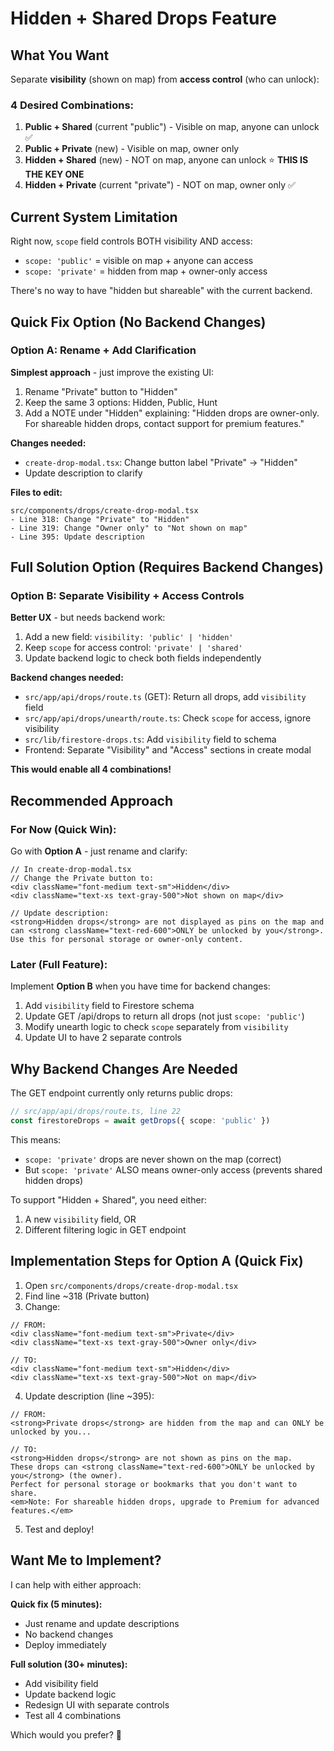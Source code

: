 # Hidden + Shared Drops Feature

## What You Want

Separate **visibility** (shown on map) from **access control** (who can unlock):

### 4 Desired Combinations:
1. **Public + Shared** (current "public") - Visible on map, anyone can unlock ✅  
2. **Public + Private** (new) - Visible on map, owner only
3. **Hidden + Shared** (new) - NOT on map, anyone can unlock ⭐ **THIS IS THE KEY ONE**
4. **Hidden + Private** (current "private") - NOT on map, owner only ✅

## Current System Limitation

Right now, `scope` field controls BOTH visibility AND access:
- `scope: 'public'` = visible on map + anyone can access
- `scope: 'private'` = hidden from map + owner-only access

There's no way to have "hidden but shareable" with the current backend.

## Quick Fix Option (No Backend Changes)

### Option A: Rename + Add Clarification
**Simplest approach** - just improve the existing UI:

1. Rename "Private" button to "Hidden"
2. Keep the same 3 options: Hidden, Public, Hunt
3. Add a NOTE under "Hidden" explaining: "Hidden drops are owner-only. For shareable hidden drops, contact support for premium features."

**Changes needed:**
- `create-drop-modal.tsx`: Change button label "Private" → "Hidden"
- Update description to clarify

**Files to edit:**
```
src/components/drops/create-drop-modal.tsx
- Line 318: Change "Private" to "Hidden"  
- Line 319: Change "Owner only" to "Not shown on map"
- Line 395: Update description
```

## Full Solution Option (Requires Backend Changes)

### Option B: Separate Visibility + Access Controls
**Better UX** - but needs backend work:

1. Add a new field: `visibility: 'public' | 'hidden'`
2. Keep `scope` for access control: `'private' | 'shared'`
3. Update backend logic to check both fields independently

**Backend changes needed:**
- `src/app/api/drops/route.ts` (GET): Return all drops, add `visibility` field
- `src/app/api/drops/unearth/route.ts`: Check `scope` for access, ignore visibility
- `src/lib/firestore-drops.ts`: Add `visibility` field to schema
- Frontend: Separate "Visibility" and "Access" sections in create modal

**This would enable all 4 combinations!**

## Recommended Approach

### For Now (Quick Win):
Go with **Option A** - just rename and clarify:

```tsx
// In create-drop-modal.tsx
// Change the Private button to:
<div className="font-medium text-sm">Hidden</div>
<div className="text-xs text-gray-500">Not shown on map</div>

// Update description:
<strong>Hidden drops</strong> are not displayed as pins on the map and 
can <strong className="text-red-600">ONLY be unlocked by you</strong>. 
Use this for personal storage or owner-only content.
```

### Later (Full Feature):
Implement **Option B** when you have time for backend changes:

1. Add `visibility` field to Firestore schema
2. Update GET /api/drops to return all drops (not just `scope: 'public'`)
3. Modify unearth logic to check `scope` separately from `visibility`
4. Update UI to have 2 separate controls

## Why Backend Changes Are Needed

The GET endpoint currently only returns public drops:
```typescript
// src/app/api/drops/route.ts, line 22
const firestoreDrops = await getDrops({ scope: 'public' })
```

This means:
- `scope: 'private'` drops are never shown on the map (correct)
- But `scope: 'private'` ALSO means owner-only access (prevents shared hidden drops)

To support "Hidden + Shared", you need either:
1. A new `visibility` field, OR
2. Different filtering logic in GET endpoint

## Implementation Steps for Option A (Quick Fix)

1. Open `src/components/drops/create-drop-modal.tsx`
2. Find line ~318 (Private button)
3. Change:
```tsx
// FROM:
<div className="font-medium text-sm">Private</div>
<div className="text-xs text-gray-500">Owner only</div>

// TO:
<div className="font-medium text-sm">Hidden</div>
<div className="text-xs text-gray-500">Not on map</div>
```

4. Update description (line ~395):
```tsx
// FROM:
<strong>Private drops</strong> are hidden from the map and can ONLY be unlocked by you...

// TO:
<strong>Hidden drops</strong> are not shown as pins on the map. 
These drops can <strong className="text-red-600">ONLY be unlocked by you</strong> (the owner). 
Perfect for personal storage or bookmarks that you don't want to share. 
<em>Note: For shareable hidden drops, upgrade to Premium for advanced features.</em>
```

5. Test and deploy!

## Want Me to Implement?

I can help with either approach:

**Quick fix (5 minutes):**
- Just rename and update descriptions
- No backend changes
- Deploy immediately

**Full solution (30+ minutes):**
- Add visibility field
- Update backend logic
- Redesign UI with separate controls
- Test all 4 combinations

Which would you prefer? 🚀
